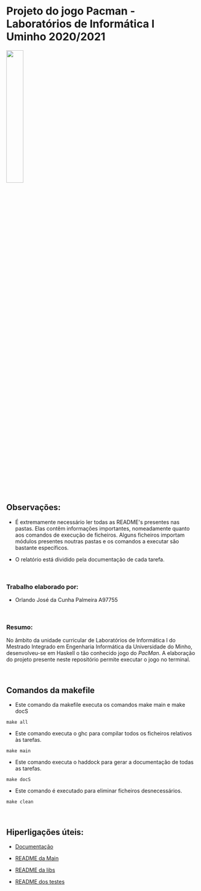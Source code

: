 # Projeto do jogo Pacman - Laboratórios de Informática I Uminho 2020/2021

<img src='https://i.postimg.cc/hjkbcqPN/EEUM-logo.png' width="30%"/>

</br>

## Observações:
- É extremamente necessário ler todas as README's presentes nas pastas. Elas contêm informações importantes, nomeadamente quanto aos comandos de execução de ficheiros. Alguns ficheiros importam módulos presentes noutras pastas e os comandos a executar são bastante específicos.

 - O relatório está dividido pela documentação de cada tarefa.

</br>

### Trabalho elaborado por:
- Orlando José da Cunha Palmeira A97755
</br>

### Resumo:
No âmbito da unidade curricular de Laboratórios de Informática I do Mestrado Integrado em Engenharia Informática da Universidade do Minho, desenvolveu-se em Haskell o tão conhecido jogo do *PacMan*.
A elaboração do projeto presente neste repositório permite executar o jogo no terminal.

</br>

## Comandos da makefile
- Este comando da makefile executa os comandos make main e make docS
```
make all
```
- Este comando executa o ghc para compilar todos os ficheiros relativos às tarefas.
```
make main
```
- Este comando executa o haddock para gerar a documentação de todas as tarefas.
```
make docS
```
- Este comando é executado para eliminar ficheiros desnecessários.
```
make clean
```
</br>

## Hiperligações úteis:

- [Documentação](docs/index.html) 

- [README da Main](src/README.md)

- [README da libs](libs/README.md)

- [README dos testes](tests/README.md)
